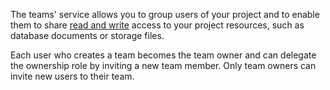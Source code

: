 
The teams' service allows you to group users of your project and to enable them to share [read and write](/docs/permissions) access to your project resources, such as database documents or storage files.

Each user who creates a team becomes the team owner and can delegate the ownership role by inviting a new team member. Only team owners can invite new users to their team.